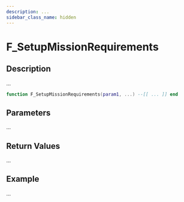 ```yaml
---
description: ...
sidebar_class_name: hidden
---
```


# F_SetupMissionRequirements

## Description

...

```lua
function F_SetupMissionRequirements(param1, ...) --[[ ... ]] end
```

## Parameters

...

## Return Values

...

## Example

...

